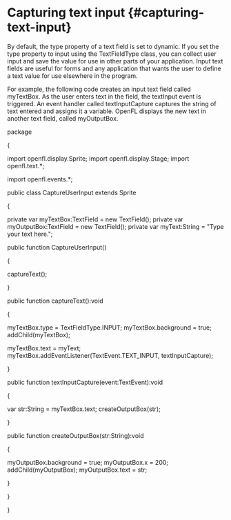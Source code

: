 # Capturing text input {#capturing-text-input}

By default, the type property of a text field is set to dynamic. If you set the type property to input using the TextFieldType class, you can collect user input and save the value for use in other parts of your application. Input text fields are useful for forms and any application that wants the user to define a text value for use elsewhere in the program.

For example, the following code creates an input text field called myTextBox. As the user enters text in the field, the textInput event is triggered. An event handler called textInputCapture captures the string of text entered and assigns it a variable. OpenFL displays the new text in another text field, called myOutputBox.

package

{

import openfl.display.Sprite;
import openfl.display.Stage;
import openfl.text.*;

import openfl.events.*;

public class CaptureUserInput extends Sprite

{

private var myTextBox:TextField = new TextField();
private var myOutputBox:TextField = new TextField();
private var myText:String = "Type your text here.";

public function CaptureUserInput()

{

captureText();

}

public function captureText():void

{

myTextBox.type = TextFieldType.INPUT;
myTextBox.background = true;
addChild(myTextBox);

myTextBox.text = myText;
myTextBox.addEventListener(TextEvent.TEXT_INPUT, textInputCapture);

}

public function textInputCapture(event:TextEvent):void

{

var str:String = myTextBox.text;
createOutputBox(str);

}

public function createOutputBox(str:String):void

{

myOutputBox.background = true;
myOutputBox.x = 200;
addChild(myOutputBox);
myOutputBox.text = str;

}

}

}